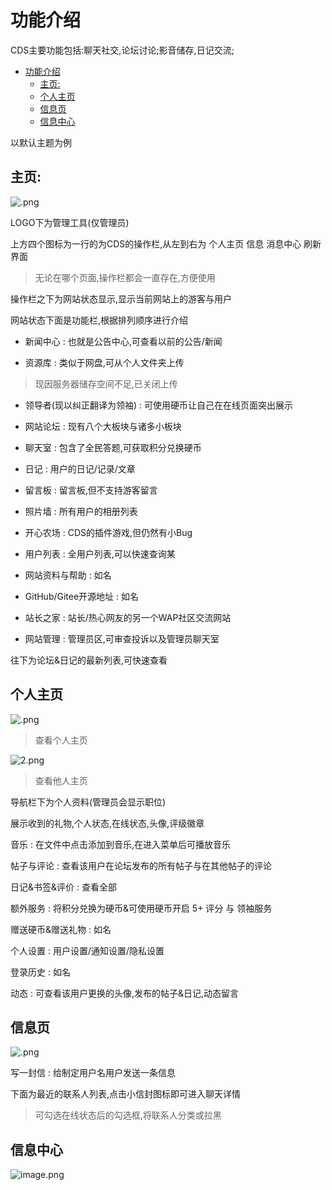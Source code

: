 # 功能介绍

CDS主要功能包括:聊天社交,论坛讨论;影音储存,日记交流;

- [功能介绍](#功能介绍)
  - [主页:](#主页)
  - [个人主页](#个人主页)
  - [信息页](#信息页)
  - [信息中心](#信息中心)



以默认主题为例


## 主页:

![.png](https://s2.loli.net/2024/08/17/xvMiWg8LaY4uhdN.png)

LOGO下为管理工具(仅管理员)

上方四个图标为一行的为CDS的操作栏,从左到右为 个人主页 信息 消息中心 刷新界面
>无论在哪个页面,操作栏都会一直存在,方便使用

操作栏之下为网站状态显示,显示当前网站上的游客与用户

网站状态下面是功能栏,根据排列顺序进行介绍

 - 新闻中心 : 也就是公告中心,可查看以前的公告/新闻

 - 资源库 : 类似于网盘,可从个人文件夹上传
 >现因服务器储存空间不足,已关闭上传

 - 领导者(现以纠正翻译为领袖) : 可使用硬币让自己在在线页面突出展示

 - 网站论坛 : 现有八个大板块与诸多小板块

 - 聊天室 : 包含了全民答题,可获取积分兑换硬币

 - 日记 : 用户的日记/记录/文章

 - 留言板 : 留言板,但不支持游客留言

 - 照片墙 : 所有用户的相册列表

 - 开心农场 : CDS的插件游戏,但仍然有小Bug

 - 用户列表 : 全用户列表,可以快速查询某

 - 网站资料与帮助 : 如名

 - GitHub/Gitee开源地址 : 如名

 - 站长之家 : 站长/热心网友的另一个WAP社区交流网站

 - 网站管理 : 管理员区,可审查投诉以及管理员聊天室

 往下为论坛&日记的最新列表,可快速查看

## 个人主页

![.png](https://s2.loli.net/2024/08/17/A7FwNT6Q8qBnxXL.png)
>查看个人主页

![2.png](https://s2.loli.net/2024/08/17/d5Mfn8NeHtk1IpT.png)
>查看他人主页

导航栏下为个人资料(管理员会显示职位)

展示收到的礼物,个人状态,在线状态,头像,评级徽章

音乐 : 在文件中点击添加到音乐,在进入菜单后可播放音乐

帖子与评论 : 查看该用户在论坛发布的所有帖子与在其他帖子的评论

日记&书签&评价 : 查看全部

额外服务 : 将积分兑换为硬币&可使用硬币开启 5+ 评分 与 领袖服务

赠送硬币&赠送礼物 : 如名

个人设置 : 用户设置/通知设置/隐私设置

登录历史 : 如名

动态 : 可查看该用户更换的头像,发布的帖子&日记,动态留言

## 信息页

![.png](https://s2.loli.net/2024/08/17/71wfnmyvS8psxb5.png)

写一封信 : 给制定用户名用户发送一条信息

下面为最近的联系人列表,点击小信封图标即可进入聊天详情
>可勾选在线状态后的勾选框,将联系人分类或拉黑

## 信息中心
![image.png](https://s2.loli.net/2024/08/24/rvQjYkXmDgTWUh6.png)
